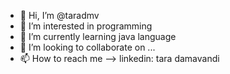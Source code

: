 - 👋 Hi, I’m @taradmv
- 👀 I’m interested in programming
- 🌱 I’m currently learning java language
- 💞️ I’m looking to collaborate on ...
- 📫 How to reach me --> linkedin: tara damavandi

<!---
taradmv/taradmv is a ✨ special ✨ repository because its `README.md` (this file) appears on your GitHub profile.
You can click the Preview link to take a look at your changes.
--->
